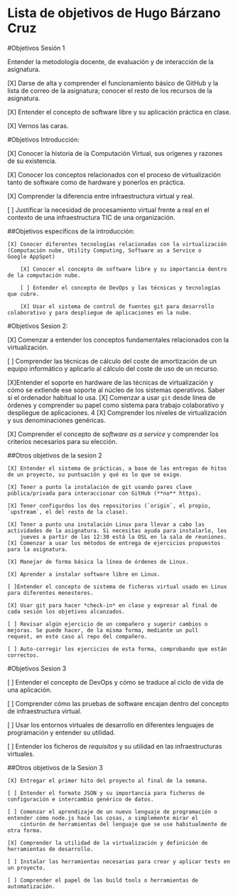 Lista de objetivos de Hugo Bárzano Cruz
============================


#Objetivos Sesión 1

 Entender la metodología docente, de evaluación y de interacción de la asignatura.

[X] Darse de alta y comprender el funcionamiento básico de GitHub y la lista de correo de la asignatura; conocer el resto de los recursos de la asignatura.

[X] Entender el concepto de software libre y su aplicación práctica en clase.

[X] Vernos las caras.

#Objetivos Introducción: 

[X] Conocer la historia de la Computación Virtual, sus orígenes y razones de su existencia.

[X] Conocer los conceptos relacionados con el proceso de virtualización tanto de software como de hardware y ponerlos en práctica.

[X] Comprender la diferencia entre infraestructura virtual y real.

[ ] Justificar la necesidad de procesamiento virtual frente a real en el contexto de una infraestructura TIC de una organización.

##Objetivos específicos de la introducción:

	[X] Conocer diferentes tecnologías relacionadas con la virtualización (Computación nube, Utility Computing, Software as a Service o 		Google AppSpot)

    	[X] Conocer el concepto de software libre y su importancia dentro de la computación nube.

    	[ ] Entender el concepto de DevOps y las técnicas y tecnologías que cubre.

    	[X] Usar el sistema de control de fuentes git para desarrollo colaborativo y para despliegue de aplicaciones en la nube.

#Objetivos Sesion 2:

[X] Comenzar a entender los conceptos fundamentales relacionados con la virtualización.

[ ] Comprender las técnicas de cálculo del coste de amortización de un equipo informático y aplicarlo al cálculo del coste de uso de un
recurso.

[X]Entender el soporte en hardware de las técnicas de virtualización y cómo se extiende ese soporte al núcleo de los sistemas operativos. Saber si el ordenador habitual lo usa.
[X] Comenzar a usar `git` desde línea de órdenes y comprender su papel como sistema para trabajo colaborativo y despliegue de aplicaciones.
4
[X] Comprender los niveles de virtualización y sus denominaciones genéricas.

[X] Comprender el concepto de *software as a service* y comprender los criterios necesarios para su elección.

##Otros objetivos de la sesion 2

	[X] Entender el sistema de prácticas, a base de las entregas de hitos de un proyecto, su puntuación y qué es lo que se exige. 

	[X] Tener a punto la instalación de git usando pares clave pública/privada para interaccionar con GitHub (**no** https).
	
	[X] Tener configurdos los dos repositorios (`origin`, el propio, `upstream`, el del resto de la clase). 
	
	[X] Tener a punto una instalación Linux para llevar a cabo las actividades de la asignatura. Si necesitas ayuda para instalarlo, los
	    jueves a partir de las 12:30 está la OSL en la sala de reuniones. 
	[X] Comenzar a usar los métodos de entrega de ejercicios propuestos para la asignatura. 
	
	[X] Manejar de forma básica la línea de órdenes de Linux.
	
	[X] Aprender a instalar software libre en Linux.

	[ ]Entender el concepto de sistema de ficheros virtual usado en Linux para diferentes menesteres.

	[X] Usar git para hacer *check-in* en clase y expresar al final de cada sesión los objetivos alcanzados.

	[ ] Revisar algún ejercicio de un compañero y sugerir cambios o mejoras. Se puede hacer, de la misma forma, mediante un pull 		    request, en este caso al repo del compañero.
	
	[ ] Auto-corregir los ejercicios de esta forma, comprobando que están correctos.

#Objetivos Sesion 3

[ ] Entender el concepto de DevOps y cómo se traduce al ciclo de vida de una aplicación.

[ ] Comprender cómo las pruebas de software encajan dentro del concepto de infraestructura virtual.

[ ] Usar los entornos virtuales de desarrollo en diferentes lenguajes de  programación y entender su utilidad.

[ ] Entender los ficheros de *requisitos* y su utilidad en las infraestructuras virtuales.

##Otros objetivos de la Sesion 3

	[X] Entregar el primer hito del proyecto al final de la semana.

	[ ] Entender el formato JSON y su importancia para ficheros de configuración e intercambio genérico de datos. 

	[ ] Comenzar el aprendizaje de un nuevo lenguaje de programación o entender cómo node.js hace las cosas, o simplemente mirar el
  	    cinturón de herramientas del lenguaje que se use habitualmente de otra forma.

	[X] Comprender la utilidad de la virtualización y definición de herramientas de desarrollo.

	[ ] Instalar las herramientas necesarias para crear y aplicar tests en un proyecto.
	
	[ ] Comprender el papel de las build tools o herramientas de automatización. 


